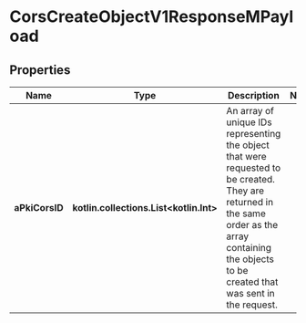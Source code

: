 
# CorsCreateObjectV1ResponseMPayload

## Properties
| Name | Type | Description | Notes |
| ------------ | ------------- | ------------- | ------------- |
| **aPkiCorsID** | **kotlin.collections.List&lt;kotlin.Int&gt;** | An array of unique IDs representing the object that were requested to be created.  They are returned in the same order as the array containing the objects to be created that was sent in the request. |  |



